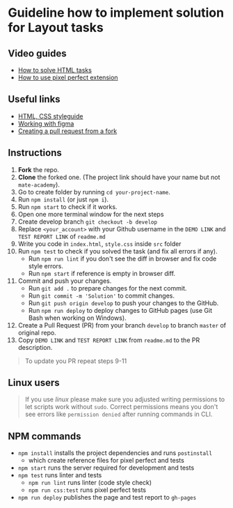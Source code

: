 # Guideline how to implement solution for Layout tasks 

## Video guides
- [How to solve HTML tasks](https://youtu.be/haCRZ3gNjOs)
- [How to use pixel perfect extension](https://youtu.be/zqRko57AurU)

## Useful links
- [HTML, CSS styleguide](https://mate-academy.github.io/style-guides/htmlcss.html)
- [Working with figma](./figma.md)
- [Creating a pull request from a fork](https://help.github.com/en/articles/creating-a-pull-request-from-a-fork)

## Instructions
1. **Fork** the repo.
2. **Clone** the forked one. (The project link should have your name but not `mate-academy`).
3. Go to create folder by running `cd your-project-name`.
4. Run `npm install` (or just `npm i`).
5. Run `npm start` to check if it works.
6. Open one more terminal window for the next steps
7. Create develop branch `git checkout -b develop`
8. Replace `<your_account>` with your Github username in the `DEMO LINK` and `TEST REPORT LINK` of `readme.md`
9. Write you code in `index.html`, `style.css` inside `src` folder
10. Run `npm test` to check if you solved the task (and fix all errors if any).
    - Run `npm run lint` if you don't see the diff in browser and fix code style errors.
    - Run `npm start` if reference is empty in browser diff.
11. Commit and push your changes.
    - Run `git add .` to prepare changes for the next commit.
    - Run `git commit -m 'Solution'` to commit changes.
    - Run `git push origin develop` to push your changes to the GitHub.
    - Run `npm run deploy` to deploy changes to GitHub pages (use Git Bash when working on Windows). 
12. Create a Pull Request (PR) from your branch `develop` to branch `master` of original repo.
13. Copy `DEMO LINK` and `TEST REPORT LINK` from `readme.md` to the PR description.

> To update you PR repeat steps 9-11

## Linux users
> If you use _linux_ please make sure you adjusted writing permissions to let 
scripts work without `sudo`. Correct permissions means you don't see errors like
`permission denied` after running commands in CLI.

## NPM commands
- `npm install` installs the project dependencies and runs `postinstall`
  - which create reference files for pixel perfect and tests 
- `npm start` runs the server required for development and tests
- `npm test` runs linter and tests
  - `npm run lint` runs linter (code style check)
  - `npm run css:test` runs pixel perfect tests
- `npm run deploy` publishes the page and test report to `gh-pages` 


